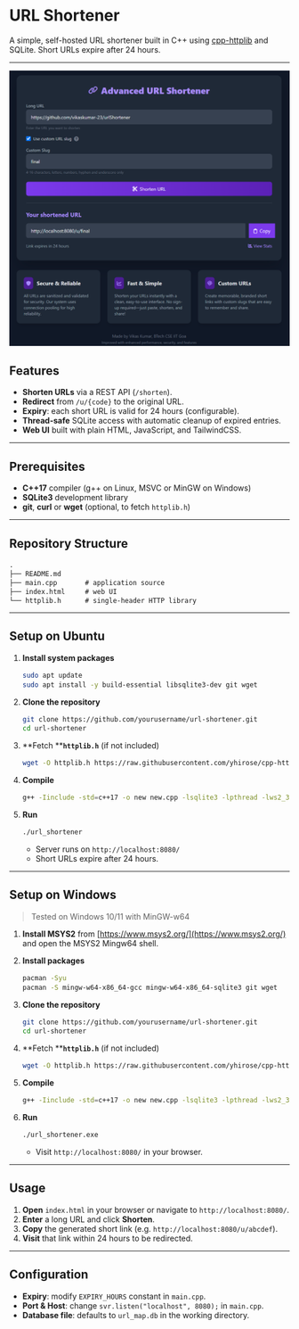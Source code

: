 # URL Shortener

A simple, self-hosted URL shortener built in C++ using [cpp-httplib](https://github.com/yhirose/cpp-httplib) and SQLite.
Short URLs expire after 24 hours.

---
![Screenshot](Screenshot.png)
## Features

* **Shorten URLs** via a REST API (`/shorten`).
* **Redirect** from `/u/{code}` to the original URL.
* **Expiry**: each short URL is valid for 24 hours (configurable).
* **Thread-safe** SQLite access with automatic cleanup of expired entries.
* **Web UI** built with plain HTML, JavaScript, and TailwindCSS.

---

## Prerequisites

* **C++17** compiler (g++ on Linux, MSVC or MinGW on Windows)
* **SQLite3** development library
* **git**, **curl** or **wget** (optional, to fetch `httplib.h`)

---

## Repository Structure

```
.
├── README.md
├── main.cpp       # application source
├── index.html     # web UI
└── httplib.h      # single-header HTTP library
```

---

## Setup on Ubuntu

1. **Install system packages**

   ```bash
   sudo apt update
   sudo apt install -y build-essential libsqlite3-dev git wget
   ```

2. **Clone the repository**

   ```bash
   git clone https://github.com/yourusername/url-shortener.git
   cd url-shortener
   ```

3. \*\*Fetch \*\***`httplib.h`** (if not included)

   ```bash
   wget -O httplib.h https://raw.githubusercontent.com/yhirose/cpp-httplib/master/httplib.h
   ```

4. **Compile**

   ```bash
   g++ -Iinclude -std=c++17 -o new new.cpp -lsqlite3 -lpthread -lws2_32
   ```

5. **Run**

   ```bash
   ./url_shortener
   ```

   * Server runs on `http://localhost:8080/`
   * Short URLs expire after 24 hours.

---

## Setup on Windows

> Tested on Windows 10/11 with MinGW-w64

1. **Install MSYS2** from [https://www.msys2.org/](https://www.msys2.org/) and open the MSYS2 Mingw64 shell.

2. **Install packages**

   ```bash
   pacman -Syu
   pacman -S mingw-w64-x86_64-gcc mingw-w64-x86_64-sqlite3 git wget
   ```

3. **Clone the repository**

   ```bash
   git clone https://github.com/yourusername/url-shortener.git
   cd url-shortener
   ```

4. \*\*Fetch \*\***`httplib.h`** (if not included)

   ```bash
   wget -O httplib.h https://raw.githubusercontent.com/yhirose/cpp-httplib/master/httplib.h
   ```

5. **Compile**

   ```bash
   g++ -Iinclude -std=c++17 -o new new.cpp -lsqlite3 -lpthread -lws2_32
   ```

6. **Run**

   ```bash
   ./url_shortener.exe
   ```

   * Visit `http://localhost:8080/` in your browser.

---

## Usage

1. **Open** `index.html` in your browser or navigate to `http://localhost:8080/`.
2. **Enter** a long URL and click **Shorten**.
3. **Copy** the generated short link (e.g. `http://localhost:8080/u/abcdef`).
4. **Visit** that link within 24 hours to be redirected.

---

## Configuration

* **Expiry**: modify `EXPIRY_HOURS` constant in `main.cpp`.
* **Port & Host**: change `svr.listen("localhost", 8080);` in `main.cpp`.
* **Database file**: defaults to `url_map.db` in the working directory.

